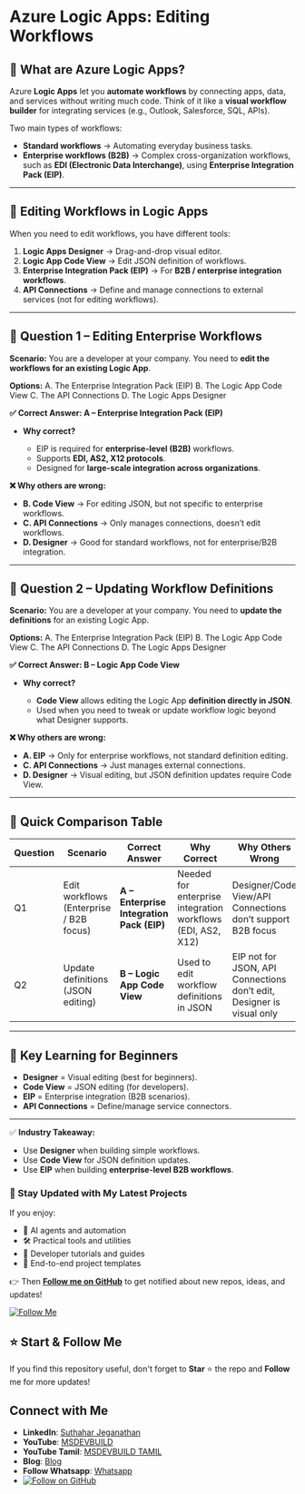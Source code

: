 
# Azure Logic Apps: Editing Workflows

## 📌 What are Azure Logic Apps?

Azure **Logic Apps** let you **automate workflows** by connecting apps, data, and services without writing much code.
Think of it like a **visual workflow builder** for integrating services (e.g., Outlook, Salesforce, SQL, APIs).

Two main types of workflows:

* **Standard workflows** → Automating everyday business tasks.
* **Enterprise workflows (B2B)** → Complex cross-organization workflows, such as **EDI (Electronic Data Interchange)**, using **Enterprise Integration Pack (EIP)**.

---

## 📌 Editing Workflows in Logic Apps

When you need to edit workflows, you have different tools:

1. **Logic Apps Designer** → Drag-and-drop visual editor.
2. **Logic App Code View** → Edit JSON definition of workflows.
3. **Enterprise Integration Pack (EIP)** → For **B2B / enterprise integration workflows**.
4. **API Connections** → Define and manage connections to external services (not for editing workflows).

---

## 📌 Question 1 – Editing Enterprise Workflows

**Scenario:**
You are a developer at your company.
You need to **edit the workflows for an existing Logic App**.

**Options:**
A. The Enterprise Integration Pack (EIP)
B. The Logic App Code View
C. The API Connections
D. The Logic Apps Designer

**✅ Correct Answer: A – Enterprise Integration Pack (EIP)**

* **Why correct?**

  * EIP is required for **enterprise-level (B2B)** workflows.
  * Supports **EDI, AS2, X12 protocols**.
  * Designed for **large-scale integration across organizations**.

**❌ Why others are wrong:**

* **B. Code View** → For editing JSON, but not specific to enterprise workflows.
* **C. API Connections** → Only manages connections, doesn’t edit workflows.
* **D. Designer** → Good for standard workflows, not for enterprise/B2B integration.

---

## 📌 Question 2 – Updating Workflow Definitions

**Scenario:**
You are a developer at your company.
You need to **update the definitions** for an existing Logic App.

**Options:**
A. The Enterprise Integration Pack (EIP)
B. The Logic App Code View
C. The API Connections
D. The Logic Apps Designer

**✅ Correct Answer: B – Logic App Code View**

* **Why correct?**

  * **Code View** allows editing the Logic App **definition directly in JSON**.
  * Used when you need to tweak or update workflow logic beyond what Designer supports.

**❌ Why others are wrong:**

* **A. EIP** → Only for enterprise workflows, not standard definition editing.
* **C. API Connections** → Just manages external connections.
* **D. Designer** → Visual editing, but JSON definition updates require Code View.

---

## 📌 Quick Comparison Table

| Question | Scenario                                | Correct Answer                            | Why Correct                                                 | Why Others Wrong                                                      |
| -------- | --------------------------------------- | ----------------------------------------- | ----------------------------------------------------------- | --------------------------------------------------------------------- |
| Q1       | Edit workflows (Enterprise / B2B focus) | **A – Enterprise Integration Pack (EIP)** | Needed for enterprise integration workflows (EDI, AS2, X12) | Designer/Code View/API Connections don’t support B2B focus            |
| Q2       | Update definitions (JSON editing)       | **B – Logic App Code View**               | Used to edit workflow definitions in JSON                   | EIP not for JSON, API Connections don’t edit, Designer is visual only |

---

## 📌 Key Learning for Beginners

* **Designer** = Visual editing (best for beginners).
* **Code View** = JSON editing (for developers).
* **EIP** = Enterprise integration (B2B scenarios).
* **API Connections** = Define/manage service connectors.

---

✅ **Industry Takeaway:**

* Use **Designer** when building simple workflows.
* Use **Code View** for JSON definition updates.
* Use **EIP** when building **enterprise-level B2B workflows**.

### 🔔 Stay Updated with My Latest Projects

If you enjoy:
- 🧠 AI agents and automation
- 🛠️ Practical tools and utilities
- 📘 Developer tutorials and guides
- 🚀 End-to-end project templates

👉 Then **[Follow me on GitHub](https://github.com/jssuthahar)** to get notified about new repos, ideas, and updates!

[![Follow Me](https://img.shields.io/github/followers/jssuthahar?label=Follow&style=social)](https://github.com/jssuthahar)

## ⭐ Start & Follow Me
If you find this repository useful, don't forget to **Star** ⭐ the repo and **Follow** me for more updates!

 ## Connect with Me
- **LinkedIn**: [Suthahar Jeganathan](https://www.linkedin.com/in/jssuthahar/)
- **YouTube**: [MSDEVBUILD](https://www.youtube.com/@MSDEVBUILD)
- **YouTube Tamil**: [MSDEVBUILD TAMIL](https://www.youtube.com/@MSDEVBUILDTamil)
- **Blog**: [Blog](https://www.msdevbuild.com/)
- **Follow Whatsapp**: [Whatsapp](https://www.whatsapp.com/channel/0029Va5j2rHEFeXcTlUhQB0J)
- [![Follow on GitHub](https://img.shields.io/github/followers/jssuthahar?label=Follow&style=social)](https://github.com/jssuthahar)


